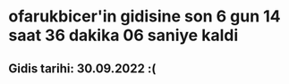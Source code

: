 # ofarukbicer'in gidisine son 6 gun 14 saat 36 dakika 06 saniye kaldi

## Gidis tarihi: 30.09.2022 :(